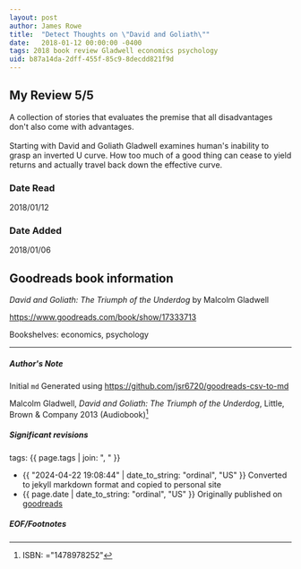 ```yaml
---
layout: post
author: James Rowe
title:  "Detect Thoughts on \"David and Goliath\""
date:   2018-01-12 00:00:00 -0400
tags: 2018 book review Gladwell economics psychology
uid: b87a14da-2dff-455f-85c9-8decdd821f9d
---
```


<!-- highly dependent on how you personally use jekyll templates, and how you want this to show up -->
<!-- escape any jekyll keys with double brackets -->

## My Review 5/5

A collection of stories that evaluates the premise that all disadvantages don't also come with advantages.<br/><br/>Starting with David and Goliath Gladwell examines human's inability to grasp an inverted U curve. How too much of a good thing can cease to yield returns and actually travel back down the effective curve.

### Date Read
2018/01/12

### Date Added
2018/01/06

## Goodreads book information

*David and Goliath: The Triumph of the Underdog* by Malcolm Gladwell

https://www.goodreads.com/book/show/17333713

Bookshelves: economics, psychology

---

##### Author's Note

Initial `md` Generated using https://github.com/jsr6720/goodreads-csv-to-md

Malcolm Gladwell, *David and Goliath: The Triumph of the Underdog*,  Little, Brown & Company 2013 (Audiobook)[^1]

##### Significant revisions

tags: {{ page.tags | join: ", " }} <!-- todo move this somewhere -->

- {{ "2024-04-22 19:08:44" | date_to_string: "ordinal", "US" }} Converted to jekyll markdown format and copied to personal site
- {{ page.date | date_to_string: "ordinal", "US" }} Originally published on [goodreads](https://www.goodreads.com)

##### EOF/Footnotes

[^1]: ISBN: ="1478978252"